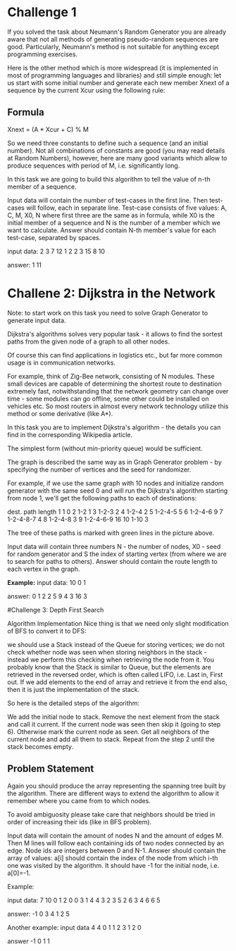 # Challenge 1

If you solved the task about Neumann's Random Generator you are already aware that not all methods of generating pseudo-random sequences are good. Particularly, Neumann's method is not suitable for anything except programming exercises.

Here is the other method which is more widespread (it is implemented in most of programming languages and libraries) and still simple enough: let us start with some initial number and generate each new member Xnext of a sequence by the current Xcur using the following rule:

## Formula
Xnext = (A * Xcur + C) % M

So we need three constants to define such a sequence (and an initial number). Not all combinations of constants are good (you may read details at Random Numbers), however, here are many good variants which allow to produce sequences with period of M, i.e. significantly long.

In this task we are going to build this algorithm to tell the value of n-th member of a sequence.

Input data will contain the number of test-cases in the first line.
Then test-cases will follow, each in separate line.
Test-case consists of five values: A, C, M, X0, N where first three are the same as in formula, while X0 is the initial member of a sequence and N is the number of a member which we want to calculate.
Answer should contain N-th member's value for each test-case, separated by spaces.

input data:
2
3 7 12 1 2
2 3 15 8 10

answer:
1 11

# Challene 2: Dijkstra in the Network

Note: to start work on this task you need to solve Graph Generator to generate input data.

Dijkstra's algorithms solves very popular task - it allows to find the sortest paths from the given node of a graph to all other nodes.

Of course this can find applications in logistics etc., but far more common usage is in communication networks.

For example, think of Zig-Bee network, consisting of N modules. These small devices are capable of determining the shortest route to destination extremely fast, notwithstanding that the network geometry can change over time - some modules can go offline, some other could be installed on vehicles etc. So most routers in almost every network technology utilize this method or some derivative (like A*).

In this task you are to implement Dijkstra's algorithm - the details you can find in the corresponding Wikipedia article.

The simplest form (without min-priority queue) would be sufficient.

The graph is described the same way as in Graph Generator problem - by specifying the number of vertices and the seed for randomizer.

For example, if we use the same graph with 10 nodes and initialize random generator with the same seed 0 and will run the Dijkstra's algorithm starting from node 1, we'll get the following paths to each of destinations:

dest.          path            length
  1            1                  0
  2            1-2                1
  3            1-2-3              2
  4            1-2-4              2
  5            1-2-4-5            5
  6            1-2-4-6            9
  7            1-2-4-8-7          4
  8            1-2-4-8            3
  9            1-2-4-6-9         16
  10           1-10               3

The tree of these paths is marked with green lines in the picture above.

Input data will contain three numbers N - the number of nodes, X0 - seed for random generator and S the index of starting vertex (from where we are to search for paths to others).
Answer should contain the route length to each vertex in the graph.

<strong>Example:</strong>
input data:
10 0 1

answer:
0 1 2 2 5 9 4 3 16 3


#Challenge 3: Depth First Search

Algorithm Implementation
Nice thing is that we need only slight modification of BFS to convert it to DFS:

we should use a Stack instead of the Queue for storing vertices;
we do not check whether node was seen when storing neighbors in the stack - instead we perform this checking when retrieving the node from it.
You probably know that the Stack is similar to Queue, but the elements are retrieved in the reversed order, which is often called LIFO, i.e. Last in, First out. If we add elements to the end of array and retrieve it from the end also, then it is just the implementation of the stack.

So here is the detailed steps of the algorithm:

We add the initial node to stack.
Remove the next element from the stack and call it current.
If the current node was seen then skip it (going to step 6).
Otherwise mark the current node as seen.
Get all neighbors of the current node and add all them to stack.
Repeat from the step 2 until the stack becomes empty.

## Problem Statement
Again you should produce the array representing the spanning tree built by the algorithm. There are different ways to extend the algorithm to allow it remember where you came from to which nodes.

To avoid ambiguosity please take care that neighbors should be tried in order of increasing their ids (like in BFS problem).

Input data will contain the amount of nodes N and the amount of edges M.
Then M lines will follow each containing ids of two nodes connected by an edge. Node ids are integers between 0 and N-1.
Answer should contain the array of values: a[i] should contain the index of the node from which i-th one was visited by the algorithm. It should have -1 for the initial node, i.e. a[0]=-1.

Example:

input data:
7 10
0 1
2 0
0 3
1 4
4 3
2 3
5 2
6 3
4 6
6 5

answer:
-1 0 3 4 1 2 5

Another example:
input data
4 4
0 1
1 2
3 1
2 0

answer
-1 0 1 1
